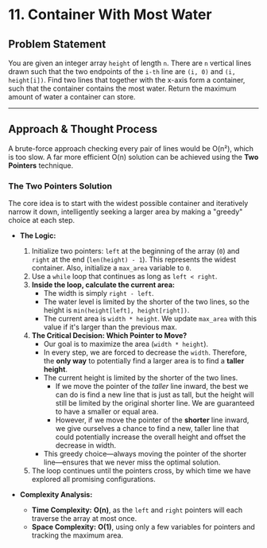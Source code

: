 # 11. Container With Most Water

## Problem Statement

You are given an integer array `height` of length `n`. There are `n` vertical lines drawn such that the two endpoints of the `i-th` line are `(i, 0)` and `(i, height[i])`. Find two lines that together with the x-axis form a container, such that the container contains the most water. Return the maximum amount of water a container can store.

---

## Approach & Thought Process

A brute-force approach checking every pair of lines would be O(n²), which is too slow. A far more efficient O(n) solution can be achieved using the **Two Pointers** technique.

### The Two Pointers Solution

The core idea is to start with the widest possible container and iteratively narrow it down, intelligently seeking a larger area by making a "greedy" choice at each step.

- **The Logic:**
  1. Initialize two pointers: `left` at the beginning of the array (`0`) and `right` at the end (`len(height) - 1`). This represents the widest container. Also, initialize a `max_area` variable to `0`.
  2. Use a `while` loop that continues as long as `left < right`.
  3. **Inside the loop, calculate the current area:**
     - The width is simply `right - left`.
     - The water level is limited by the shorter of the two lines, so the height is `min(height[left], height[right])`.
     - The current area is `width * height`. We update `max_area` with this value if it's larger than the previous max.
  4. **The Critical Decision: Which Pointer to Move?**
     - Our goal is to maximize the area (`width * height`).
     - In every step, we are forced to decrease the `width`. Therefore, the **only way** to potentially find a larger area is to find a **taller height**.
     - The current height is limited by the shorter of the two lines.
       - If we move the pointer of the *taller* line inward, the best we can do is find a new line that is just as tall, but the height will still be limited by the original shorter line. We are guaranteed to have a smaller or equal area.
       - However, if we move the pointer of the **shorter** line inward, we give ourselves a chance to find a new, taller line that could potentially increase the overall height and offset the decrease in width.
     - This greedy choice—always moving the pointer of the shorter line—ensures that we never miss the optimal solution.
  5. The loop continues until the pointers cross, by which time we have explored all promising configurations.

- **Complexity Analysis:**
  - **Time Complexity:** **O(n)**, as the `left` and `right` pointers will each traverse the array at most once.
  - **Space Complexity:** **O(1)**, using only a few variables for pointers and tracking the maximum area.